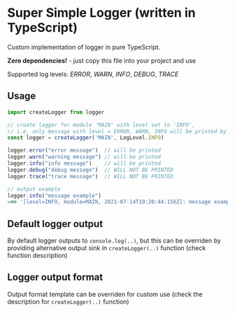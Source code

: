# Super Simple Logger (written in TypeScript)

Custom implementation of logger in pure TypeScript.

**Zero dependencies!** - just copy this file into your project and use

Supported log levels: *ERROR*, *WARN*, *INFO*, *DEBUG*, *TRACE*


## Usage

```TypeScript
import createLogger from logger

// create logger for module 'MAIN' with level set to 'INFO', 
// i.e. only message with level = ERROR, WARN, INFO will be printed by the logger
const logger = createLogger('MAIN', LogLevel.INFO)

logger.error("error message")  // will be printed
logger.warn("warning message") // will be printed
logger.info("info message")    // will be printed
logger.debug("debug message")  // WILL NOT BE PRINTED
logger.trace("trace message")  // WILL NOT BE PRINTED

// output example
logger.info("message example")
==> '[level=INFO, module=MAIN, 2021-07-14T19:20:44.156Z]: message example'
```

## Default logger output
By default logger outputs to `console.log(..)`, 
but this can be overriden by providing alternative output sink in 
`createLogger(..)` function (check function description)

## Logger output format
Output format template can be overriden for custom use 
(check the description for `createLogger(..)` function) 
